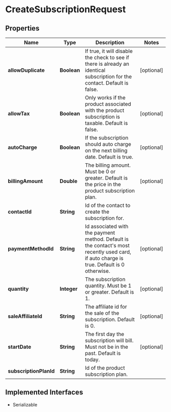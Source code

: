 

# CreateSubscriptionRequest


## Properties

| Name | Type | Description | Notes |
|------------ | ------------- | ------------- | -------------|
|**allowDuplicate** | **Boolean** | If true, it will disable the check to see if there is already an identical subscription for the contact. Default is false. |  [optional] |
|**allowTax** | **Boolean** | Only works if the product associated with the product subscription is taxable. Default is false. |  [optional] |
|**autoCharge** | **Boolean** | If the subscription should auto charge on the next billing date. Default is true. |  [optional] |
|**billingAmount** | **Double** | The billing amount. Must be 0 or greater. Default is the price in the product subscription plan. |  [optional] |
|**contactId** | **String** | Id of the contact to create the subscription for. |  |
|**paymentMethodId** | **String** | Id associated with the payment method. Default is the contact&#39;s most recently used card, if auto charge is true. Default is 0 otherwise. |  [optional] |
|**quantity** | **Integer** | The subscription quantity. Must be 1 or greater. Default is 1. |  [optional] |
|**saleAffiliateId** | **String** | The affiliate id for the sale of the subscription. Default is 0. |  [optional] |
|**startDate** | **String** | The first day the subscription will bill. Must not be in the past. Default is today. |  [optional] |
|**subscriptionPlanId** | **String** | Id of the product subscription plan. |  |


## Implemented Interfaces

* Serializable

